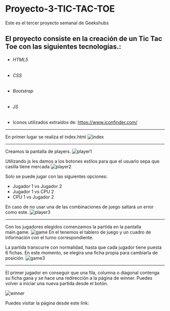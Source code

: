 # Proyecto-3-TIC-TAC-TOE

Este es el tercer proyecto semanal de Geekshubs

## El proyecto consiste en la creación de un Tic Tac Toe con las siguientes tecnologías.:

- ###### HTML5
- ###### CSS
- ###### Bootstrap
- ###### JS
- Iconos utilizados extraídos de: https://www.iconfinder.com/
<hr>

En primer lugar se realiza el index.html
![index](https://user-images.githubusercontent.com/90568424/196043852-a04ca973-cdeb-44f2-bdf8-b5b53079f13b.png)
<hr>

Creamos la pantalla de players.
![player1](https://user-images.githubusercontent.com/90568424/196044446-f9ebaa9d-eccd-4a33-9778-71d1d84a02bf.PNG)


Utilizando js les damos a los botones estilos para que el usuario sepa que casilla tiene mercada
![player2](https://user-images.githubusercontent.com/90568424/196044041-156168f4-2820-4d3c-ae47-7bd7cb2e5b95.png)

Solo se puede jugar con las siguientes opciones:
  - Jugador 1 vs Jugador 2
  - Jugador 1 vs CPU 2
  - CPU 1 vs Jugador 2
  
En caso de no usar una de las combinaciones de juego saltará un error como este.
![player3](https://user-images.githubusercontent.com/90568424/196044297-aeb5895b-b495-4951-a0ae-b056196221cb.png)
<hr>

Con los jugadores elegidos comenzamos la partida en la pantalla main.game.
![game](https://user-images.githubusercontent.com/90568424/196044571-965f749b-27e2-4826-b2bb-ad23b727e0e5.png)
En el tenemos el tablero de juego y un cuadro de información con el turno correspondiente.

La partida transcurre con normalidad, hasta que cada jugador tiene puesta 6 fichas. En este momento, se elegira una ficha propia para cambiarla de posición.
![game3](https://user-images.githubusercontent.com/90568424/196044846-b4dcb1d8-4afe-4e1e-ae72-6a90734a59d1.PNG)
<hr>

El primer jugador en conseguir que una fila, columna o diagonal contenga su ficha gana y se hace una redirección a la página de winner. Puedes volver a iniciar una nueva partida desde el botón.

![winner](https://user-images.githubusercontent.com/90568424/196045016-b1f805a5-7c9b-4d70-a091-3d882cd97477.png)


Puedes visitar la página desde este link:

